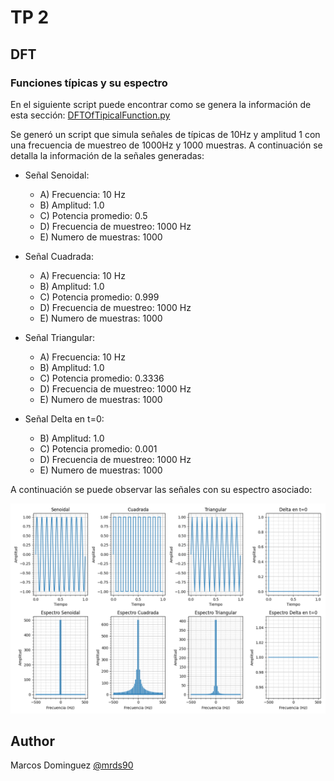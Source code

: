 # TP 2

## DFT

### Funciones típicas y su espectro

En el siguiente script puede encontrar como se genera la información de esta sección: [DFTOfTipicalFunction.py](https://github.com/mrds90/psf_2023/blob/MSE_Dominguez/TP/TP2/DFTOfTipicalFunction.py)

Se generó un script que simula señales de típicas de 10Hz y amplitud 1 con una frecuencia de muestreo de 1000Hz y 1000 muestras.
A continuación se detalla la información de la señales generadas:
- Señal Senoidal:
    - A) Frecuencia: 10 Hz
    - B) Amplitud: 1.0
    - C) Potencia promedio: 0.5
    - D) Frecuencia de muestreo: 1000 Hz
    - E) Numero de muestras: 1000

- Señal Cuadrada:
    - A) Frecuencia: 10 Hz
    - B) Amplitud: 1.0
    - C) Potencia promedio: 0.999
    - D) Frecuencia de muestreo: 1000 Hz
    - E) Numero de muestras: 1000

- Señal Triangular:
    - A) Frecuencia: 10 Hz
    - B) Amplitud: 1.0
    - C) Potencia promedio: 0.3336
    - D) Frecuencia de muestreo: 1000 Hz
    - E) Numero de muestras: 1000

- Señal Delta en t=0:
    - B) Amplitud: 1.0
    - C) Potencia promedio: 0.001
    - D) Frecuencia de muestreo: 1000 Hz
    - E) Numero de muestras: 1000

A continuación se puede observar las señales con su espectro asociado:

![alt text](https://raw.githubusercontent.com/mrds90/psf_2023/MSE_Dominguez/TP/TP2/figures/TipicalSingalsPlusDFT.png)

## Author

Marcos Dominguez
[@mrds90](https://github.com/mrds90)
